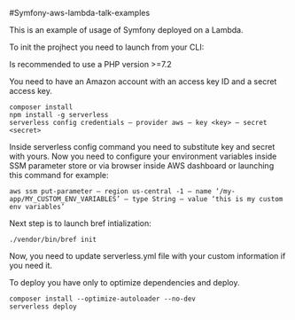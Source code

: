 #Symfony-aws-lambda-talk-examples

This is an example of usage of Symfony deployed on a Lambda.

To init the projhect you need to launch from your CLI:


Is recommended to use a PHP version >=7.2

You need to have an Amazon account with an access key ID and a secret access key.


```
composer install
npm install -g serverless
serverless config credentials — provider aws — key <key> — secret <secret>
```

Inside serverless config command you need to substitute key and secret with yours.
Now you need to configure your environment variables inside SSM parameter store or via browser inside AWS dashboard or launching this command for example:

```
aws ssm put-parameter — region us-central -1 — name ‘/my-app/MY_CUSTOM_ENV_VARIABLES’ — type String — value ‘this is my custom env variables’
```

Next step is to launch bref intialization:

```
./vendor/bin/bref init
```

Now, you need to update serverless.yml file with your custom information if you need it.

To deploy you have only to optimize dependencies and deploy.

```
composer install --optimize-autoloader --no-dev
serverless deploy
```

